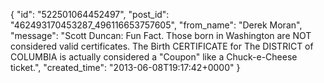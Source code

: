  {
   "id": "522501064452497",
   "post_id": "462493170453287_496116653757605",
   "from_name": "Derek Moran",
   "message": "Scott Duncan: Fun Fact. Those born in Washington are NOT considered valid certificates. The Birth CERTIFICATE for The DISTRICT of COLUMBIA is actually considered a \"Coupon\" like a Chuck-e-Cheese ticket.",
   "created_time": "2013-06-08T19:17:42+0000"
 }
